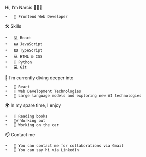 
Hi, I’m Narcis 👋👋👋

	•	🏢 Frontend Web Developer

🛠 Skills

	•	💻 React
	•	📟 JavaScript
	•	📟 TypeScript
	•	💻 HTML & CSS
	•	📙 Python
	•	💻 Git

🧠 I’m currently diving deeper into

	•	🚀 React
	•	🚀 Web Development Technologies
	•	🚀 Large language models and exploring new AI technologies

🌍 In my spare time, I enjoy

	•	📒 Reading books
	•	🏋️‍♂️ Working out
	•	🚗 Working on the car

📫 Contact me

	•	📧 You can contact me for collaborations via Gmail
	•	📮 You can say hi via LinkedIn
